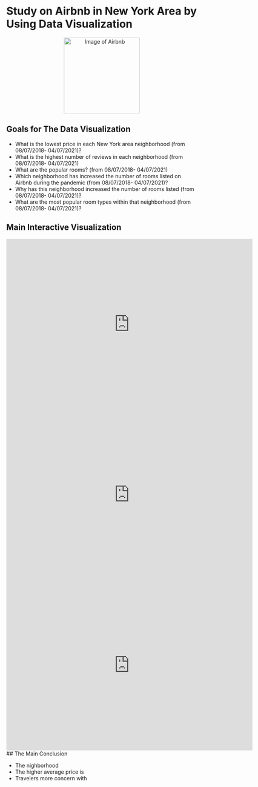 # Study on Airbnb in New York Area by Using Data Visualization

<p align="center">
    <img width="200" src="https://i.pinimg.com/originals/b3/2a/f4/b32af410be8257b815d16d9ef0f01aa7.gif" alt="Image of Airbnb">
</p>

## Goals for The Data Visualization

* What is the lowest price in each New York area neighborhood (from 08/07/2018- 04/07/2021)?
* What is the highest number of reviews in each neighborhood (from 08/07/2018- 04/07/2021)
* What are the popular rooms? (from 08/07/2018- 04/07/2021)
* Which neighborhood has increased the number of rooms listed on Airbnb during the pandemic (from 08/07/2018- 04/07/2021)?
* Why has this neighborhood increased the number of rooms listed (from 08/07/2018- 04/07/2021)?
* What are the most popular room types within that neighborhood (from 08/07/2018- 04/07/2021)?




## Main Interactive Visualization


<iframe seamless frameborder="0" src='https://public.tableau.com/views/visual_16240804976480/mapcheaperprice?:embed=yes&:display_count=yes&:showVizHome=no' width = '650' height = '450' scrolling='yes' ></iframe>    


<iframe seamless frameborder="0" src='https://public.tableau.com/views/visual_16240804976480/mapmostrevierank?:embed=yes&:display_count=yes&:showVizHome=no' width = '650' height = '450' scrolling='yes' ></iframe>   

<iframe seamless frameborder="0" src="https://public.tableau.com/views/visual_16240804976480/mapmostpopular?:embed=yes&:display_count=yes&:showVizHome=no" width = '650' height = '450' scrolling='yes' ></iframe>   
## The Main Conclusion

* The nighborhood
* The higher average price is 
* Travelers more concern with 
